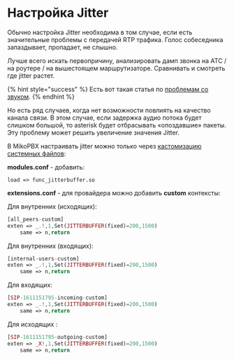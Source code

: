 # Настройка Jitter

Обычно настройка Jitter необходима в том случае, если есть значительные проблемы с передачей RTP трафика. Голос собеседника запаздывает, пропадает, не слышно.

Лучше всего искать первопричину, анализировать дамп звонка на АТС / на роутере / на вышестоящем маршрутизаторе. Сравнивать и смотреть где jitter растет.

{% hint style="success" %}
Есть вот такая статья по [проблемам со звуком](solving-sound-problems.md).
{% endhint %}

Но есть ряд случаев, когда нет возможности повлиять на качество канала связи. В этом случае, если задержка аудио потока будет слишком большой, то asterisk будет отбрасывать «опоздавшие» пакеты. Эту проблему может решить увеличение значения Jitter.

В MikoPBX настраивать jitter можно только через [кастомизацию системных файлов](../../../manual/system/custom-files.md):

**modules.conf** - добавить:

```
load => func_jitterbuffer.so
```

**extensions.conf** - для провайдера можно добавить **custom** контексты:

Для внутренних (исходящих):

```php
[all_peers-custom] 
exten => _.!,1,Set(JITTERBUFFER(fixed)=200,1500) 
    same => n,return
```

Для внутренних (входящих):

```php
[internal-users-custom] 
exten => _.!,1,Set(JITTERBUFFER(fixed)=200,1500) 
    same => n,return
```

Для входящих:

```php
[SIP-1611151795-incoming-custom] 
exten => _.!,1,Set(JITTERBUFFER(fixed)=200,1500) 
    same => n,return
```

Для исходящих :

```php
[SIP-1611151795-outgoing-custom] 
exten => _X!,1,Set(JITTERBUFFER(fixed)=200,1500) 
    same => n,return
```

